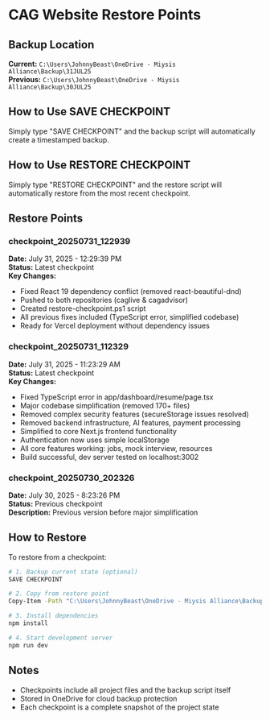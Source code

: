 # CAG Website Restore Points

## Backup Location
**Current:** `C:\Users\JohnnyBeast\OneDrive - Miysis Alliance\Backup\31JUL25`  
**Previous:** `C:\Users\JohnnyBeast\OneDrive - Miysis Alliance\Backup\30JUL25`

## How to Use SAVE CHECKPOINT
Simply type "SAVE CHECKPOINT" and the backup script will automatically create a timestamped backup.

## How to Use RESTORE CHECKPOINT
Simply type "RESTORE CHECKPOINT" and the restore script will automatically restore from the most recent checkpoint.

## Restore Points

### checkpoint_20250731_122939
**Date:** July 31, 2025 - 12:29:39 PM  
**Status:** Latest checkpoint  
**Key Changes:**
- Fixed React 19 dependency conflict (removed react-beautiful-dnd)
- Pushed to both repositories (caglive & cagadvisor)
- Created restore-checkpoint.ps1 script
- All previous fixes included (TypeScript error, simplified codebase)
- Ready for Vercel deployment without dependency issues

### checkpoint_20250731_112329
**Date:** July 31, 2025 - 11:23:29 AM  
**Status:** Latest checkpoint  
**Key Changes:**
- Fixed TypeScript error in app/dashboard/resume/page.tsx
- Major codebase simplification (removed 170+ files)
- Removed complex security features (secureStorage issues resolved)
- Removed backend infrastructure, AI features, payment processing
- Simplified to core Next.js frontend functionality
- Authentication now uses simple localStorage
- All core features working: jobs, mock interview, resources
- Build successful, dev server tested on localhost:3002

### checkpoint_20250730_202326
**Date:** July 30, 2025 - 8:23:26 PM  
**Status:** Previous checkpoint  
**Description:** Previous version before major simplification

## How to Restore
To restore from a checkpoint:
```bash
# 1. Backup current state (optional)
SAVE CHECKPOINT

# 2. Copy from restore point
Copy-Item -Path "C:\Users\JohnnyBeast\OneDrive - Miysis Alliance\Backup\30JUL25\checkpoint_YYYYMMDD_HHMMSS\*" -Destination "C:\0_1_A_Dev\0_2_ClaudeCode_Live Project\cleared-advisory-group-website-local" -Recurse -Force

# 3. Install dependencies
npm install

# 4. Start development server
npm run dev
```

## Notes
- Checkpoints include all project files and the backup script itself
- Stored in OneDrive for cloud backup protection
- Each checkpoint is a complete snapshot of the project state